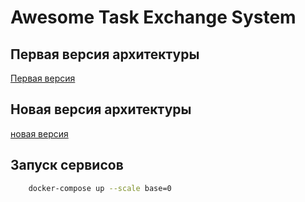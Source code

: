 # Awesome Task Exchange System

## Первая версия архитектуры

[Первая версия](./first-iteration/Diagrams.md)

## Новая версия архитектуры

[новая версия](./docs/docs.md)

## Запуск сервисов

```bash
    docker-compose up --scale base=0
```
